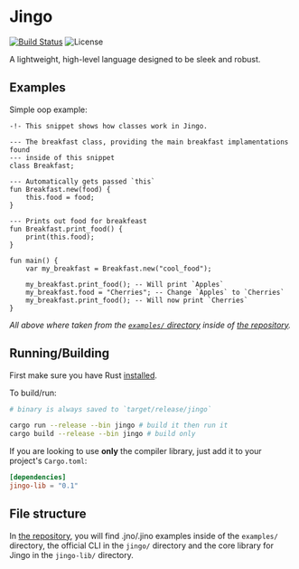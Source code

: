 # Jingo

[![Build Status](https://img.shields.io/endpoint.svg?url=https%3A%2F%2Factions-badge.atrox.dev%2FscOwez%2Fjingo%2Fbadge&style=for-the-badge)](https://actions-badge.atrox.dev/scOwez/jingo/goto)
![License](https://img.shields.io/github/license/scOwez/jingo?style=for-the-badge)

A lightweight, high-level language designed to be sleek and robust.

## Examples

Simple oop example:

```jingo
-!- This snippet shows how classes work in Jingo.

--- The breakfast class, providing the main breakfast implamentations found
--- inside of this snippet
class Breakfast;

--- Automatically gets passed `this`
fun Breakfast.new(food) {
	this.food = food;
}

--- Prints out food for breakfeast
fun Breakfast.print_food() {
	print(this.food);
}

fun main() {
	var my_breakfast = Breakfast.new("cool_food");

	my_breakfast.print_food(); -- Will print `Apples`
	my_breakfast.food = "Cherries"; -- Change `Apples` to `Cherries`
	my_breakfast.print_food(); -- Will now print `Cherries`
}
```

*All above where taken from the [`examples/` directory](https://github.com/scOwez/jingo/tree/master/examples) inside of [the repository](https://github.com/scOwez/jingo/).*

## Running/Building

First make sure you have Rust [installed](https://www.rust-lang.org/tools/install).

To build/run:

```bash
# binary is always saved to `target/release/jingo`

cargo run --release --bin jingo # build it then run it
cargo build --release --bin jingo # build only
```

If you are looking to use **only** the compiler library, just add it to your project's `Cargo.toml`:

```toml
[dependencies]
jingo-lib = "0.1"
```

## File structure

In [the repository](https://github.com/scOwez/jingo/), you will find .jno/.jino examples inside of the `examples/` directory, the official CLI in the `jingo/` directory and the core library for Jingo in the `jingo-lib/` directory.
